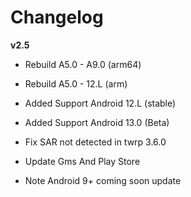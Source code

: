# Changelog
 
**v2.5**
- Rebuild A5.0 - A9.0 (arm64)
- Rebuild A5.0 - 12.L (arm)
- Added Support Android 12.L (stable)
- Added Support Android 13.0 (Beta)
- Fix SAR not detected in twrp 3.6.0
- Update Gms And Play Store

- Note Android 9+ coming soon update

